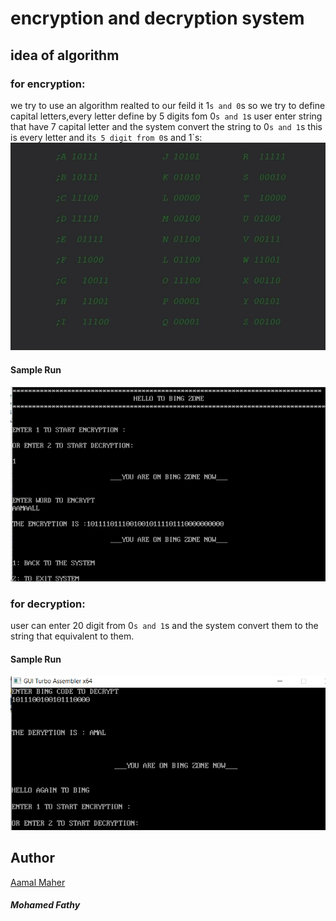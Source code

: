 # encryption and decryption system


## idea of algorithm
### for encryption:
we try to use an algorithm realted to  our feild it 1`s and 0`s so we try to define capital letters,every letter define by 5 digits fom 0`s and 1`s
user enter string that have 7 capital letter and the system convert the string to  0`s and 1`s
this is every letter and it`s 5 digit from 0`s and 1`s:
![image](https://github.com/AamalMaher/ASSEMBLY/blob/main/table.jpg)

#### Sample Run
![image](https://github.com/AamalMaher/ASSEMBLY/blob/main/encrytion.png)

### for decryption:
user can enter 20 digit from 0`s and 1`s and the system convert them to the string that equivalent to them.
#### Sample Run
![image](https://github.com/AamalMaher/ASSEMBLY/blob/main/decryption.png
)

## Author
[Aamal Maher](https://github.com/AamalMaher)
##### Mohamed Fathy
